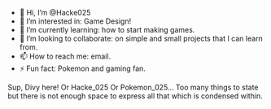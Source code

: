 - 👋 Hi, I’m @Hacke025
- 👀 I’m interested in: Game Design!
- 🌱 I’m currently learning: how to start making games.
- 💞️ I’m looking to collaborate: on simple and small projects that I can learn from.
- 📫 How to reach me: email.
- ⚡ Fun fact: Pokemon and gaming fan.

Sup, Divy here! Or Hacke_025 Or Pokemon_025... Too many things to state but there is not enough space to express all that which is condensed within.

<!---
Hacke025/Hacke025 is a ✨ special ✨ repository because its `README.md` (this file) appears on your GitHub profile.
You can click the Preview link to take a look at your changes.
--->
